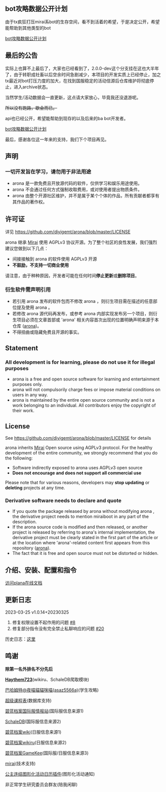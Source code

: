 ## bot攻略数据公开计划

由于tx疯狂打压mirai系bot的生存空间，看不到活着的希望，于是决定公开，希望能帮助到其他类型的bot

[bot攻略数据公开计划](https://doc.arona.diyigemt.com/api/)

## 最后的公告

实际上也算不上最后了，大家也已经看到了，2.0.0-dev这个分支挂在这也大半年了，由于转职成社畜以后空余时间急剧减少，本项目的开发实质上已经停止，加之tx最近对bot打压力度的加大，在找到国服稳定的活动信源后仓库维护将彻底停止，进入archive状态。

当然学生/活动数据会一直更新，这点请大家放心，毕竟我还没退游呢。

~~所以没有跑路，歇会而已。~~

api也已经公开，希望能帮助到现存的以及后来的ba bot开发者。

[bot攻略数据公开计划](https://doc.arona.diyigemt.com/api/)

最后，感谢各位这一年来的支持，我们下个项目再见。

## 声明

<h3>一切开发旨在学习，请勿用于非法用途</h3>

- arona 是一款免费且开放源代码的软件，仅供学习和娱乐用途使用。
- arona 不会通过任何方式强制收取费用，或对使用者提出物质条件。
- arona 由整个开源社区维护，并不是属于某个个体的作品，所有贡献者都享有其作品的著作权。

## 许可证

详见 https://github.com/diyigemt/arona/blob/master/LICENSE

arona 继承 [Mirai](https://github.com/mamoe/mirai) 使用 AGPLv3 协议开源。为了整个社区的良性发展，我们强烈建议您做到以下几点：

- 间接接触到 arona 的软件使用 AGPLv3 开源
- **不鼓励，不支持一切商业使用**

请注意，由于种种原因，开发者可能在任何时间**停止更新**或**删除项目**。

### 衍生软件需声明引用

- 若引用 arona 发布的软件包而不修改 arona ，则衍生项目需在描述的任意部位提及使用 arona 。
- 若修改 arona 源代码再发布，或参考 arona 内部实现发布另一个项目，则衍生项目必须在文章首部或 'arona' 相关内容首次出现的位置明确声明来源于本仓库 ([arona](https://github.com/diyigemt/arona))。
- 不得扭曲或隐藏免费且开源的事实。

## Statement

<h3>All development is for learning, please do not use it for illegal purposes</h3>

- arona is a free and open source software for learning and entertainment purposes only.
- arona will not compulsorily charge fees or impose material conditions on users in any way.
- arona is maintained by the entire open source community and is not a work belonging to an individual. All contributors enjoy the copyright of their work.

## License

See https://github.com/diyigemt/arona/blob/master/LICENSE for details

arona inherits [Mirai](https://github.com/mamoe/mirai) Open source using AGPLv3 protocol. For the healthy development of the entire community, we strongly recommend that you do the following:

- Software indirectly exposed to arona uses AGPLv3 open source
- **Does not encourage and does not support all commercial use**

Please note that for various reasons, developers may **stop updating** or **deleting** projects at any time.

### Derivative software needs to declare and quote

- If you quote the package released by arona without modifying arona , the derivative project needs to mention miraiboot in any part of the description.
- If the arona source code is modified and then released, or another project is released by referring to arona's internal implementation, the derivative project must be clearly stated in the first part of the article or at the location where 'arona'-related content first appears from this repository ([arona](https://github.com/diyigemt/arona)).
- The fact that it is free and open source must not be distorted or hidden.

## 介绍、安装、配置和指令

[访问plana在线文档](https://doc.arona.diyigemt.com/)


## 更新日志

2023-03-25 v1.0.14+20230325

1. 修复权限设置不起作用的问题 [#8](https://github.com/diyigemt/arona/issues/8)
2. 修复部分指令没有完全禁止私聊响应的问题 [#20](https://github.com/diyigemt/arona/issues/20)

历史日志：[这里](https://doc.arona.diyigemt.com/other/changelog)

## 鸣谢

**除第一名外排名不分先后**

[**Haythem723**](https://github.com/Haythem723)(wikiru、SchaleDB爬取模块)

[巴哈姆特@夜喵貓貓咪喵(asaz5566a)](https://home.gamer.com.tw/homeindex.php?owner=asaz5566a)(学生攻略)

[超级课程表](https://github.com/StageGuard/SuperCourseTimetableBot)(数据库支持)

[碧蓝档案国际服情报站](https://space.bilibili.com/1585224247)(国际服信息来源1)

[SchaleDB](https://lonqie.github.io/SchaleDB/)(国际服信息来源2)

[碧蓝档案wiki](https://wiki.biligame.com/bluearchive/%E9%A6%96%E9%A1%B5)(日服信息来源1)

[碧蓝档案wikiru](https://bluearchive.wikiru.jp/)(日服信息来源2)

[碧蓝档案GameKee](https://ba.gamekee.com/)(国际服/日服信息来源3)

[mirai](https://github.com/mamoe/mirai)(技术支持)

[公主连结图形化活动日历插件](https://github.com/zyujs/pcr_calendar)(图形化活动通知)

非正常学生研究委员会群友(陪我闲聊)
